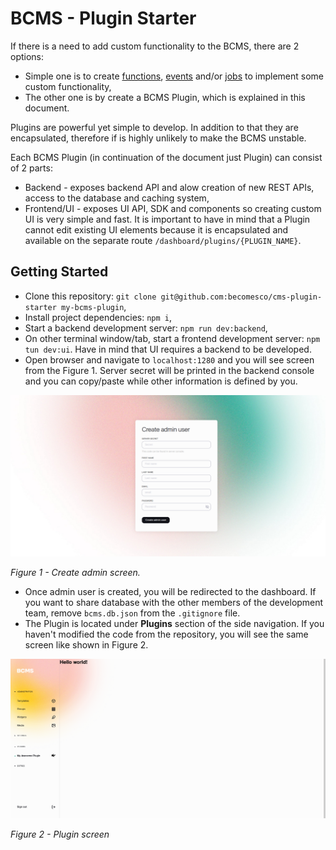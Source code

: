 # BCMS - Plugin Starter

If there is a need to add custom functionality to the BCMS, there are 2 options:

- Simple one is to create [functions](https://github.com/becomesco/cms#functions), [events](https://github.com/becomesco/cms#events) and/or [jobs](https://github.com/becomesco/cms#jobs) to implement some custom functionality,
- The other one is by create a BCMS Plugin, which is explained in this document.

Plugins are powerful yet simple to develop. In addition to that they are encapsulated, therefore if is highly unlikely to make the BCMS unstable.

Each BCMS Plugin (in continuation of the document just Plugin) can consist of 2 parts:

- Backend - exposes backend API and alow creation of new REST APIs, access to the database and caching system,
- Frontend/UI - exposes UI API, SDK and components so creating custom UI is very simple and fast. It is important to have in mind that a Plugin cannot edit existing UI elements because it is encapsulated and available on the separate route `/dashboard/plugins/{PLUGIN_NAME}`.

## Getting Started

- Clone this repository: `git clone git@github.com:becomesco/cms-plugin-starter my-bcms-plugin`,
- Install project dependencies: `npm i`,
- Start a backend development server: `npm run dev:backend`,
- On other terminal window/tab, start a frontend development server: `npm tun dev:ui`. Have in mind that UI requires a backend to be developed.
- Open browser and navigate to `localhost:1280` and you will see screen from the Figure 1. Server secret will be printed in the backend console and you can copy/paste while other information is defined by you.

![Figure 1](/assets/readme/fig1.png)

*Figure 1 - Create admin screen.*

- Once admin user is created, you will be redirected to the dashboard. If you want to share database with the other members of the development team, remove `bcms.db.json` from the `.gitignore` file.
- The Plugin is located under **Plugins** section of the side navigation. If you haven't modified the code from the repository, you will see the same screen like shown in Figure 2.

![Figure 2](/assets/readme/fig2.png)

*Figure 2 - Plugin screen*